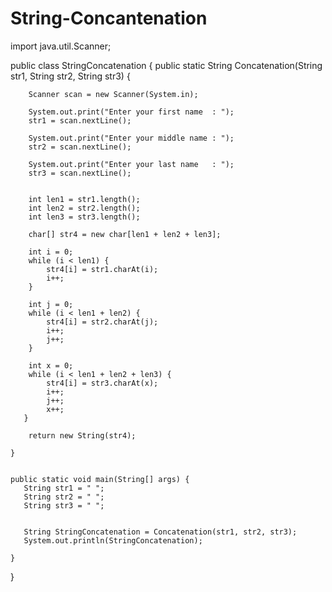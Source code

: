 # String-Concantenation
import java.util.Scanner;

public class StringConcatenation {
   public static String Concatenation(String str1, String str2, String str3) {
        
        Scanner scan = new Scanner(System.in);
        
        System.out.print("Enter your first name  : ");  
        str1 = scan.nextLine();
        
        System.out.print("Enter your middle name : ");  
        str2 = scan.nextLine();
       
        System.out.print("Enter your last name   : ");  
        str3 = scan.nextLine();
        
        
        int len1 = str1.length();                
        int len2 = str2.length();                     
        int len3 = str3.length();                       
         
        char[] str4 = new char[len1 + len2 + len3];     
        
        int i = 0;                                      
        while (i < len1) {
            str4[i] = str1.charAt(i);
            i++;
        }
        
        int j = 0;
        while (i < len1 + len2) {
            str4[i] = str2.charAt(j);
            i++;
            j++;
        }
        
        int x = 0;
        while (i < len1 + len2 + len3) {         
            str4[i] = str3.charAt(x);
            i++;
            j++;
            x++;
       }

        return new String(str4);
        
    }
    
    
    public static void main(String[] args) {
       String str1 = " ";
       String str2 = " ";
       String str3 = " ";
       
       
       String StringConcatenation = Concatenation(str1, str2, str3);
       System.out.println(StringConcatenation);
         
    }
}
